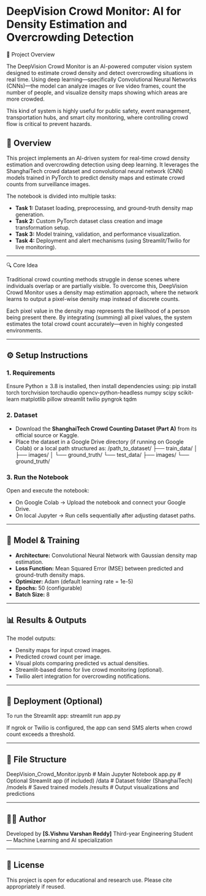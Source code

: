 # DeepVision Crowd Monitor: AI for Density Estimation and Overcrowding Detection

🎯 Project Overview

The DeepVision Crowd Monitor is an AI-powered computer vision system designed to estimate crowd density and detect overcrowding situations in real time.
Using deep learning—specifically Convolutional Neural Networks (CNNs)—the model can analyze images or live video frames, count the number of people, and visualize density maps showing which areas are more crowded.

This kind of system is highly useful for public safety, event management, transportation hubs, and smart city monitoring, where controlling crowd flow is critical to prevent hazards.

## 📘 Overview

This project implements an AI-driven system for real-time crowd density estimation and overcrowding detection using deep learning. 
It leverages the ShanghaiTech crowd dataset and convolutional neural network (CNN) models trained in PyTorch to predict 
density maps and estimate crowd counts from surveillance images.

The notebook is divided into multiple tasks:
- **Task 1:** Dataset loading, preprocessing, and ground-truth density map generation.
- **Task 2:** Custom PyTorch dataset class creation and image transformation setup.
- **Task 3:** Model training, validation, and performance visualization.
- **Task 4:** Deployment and alert mechanisms (using Streamlit/Twilio for live monitoring).

---

🔍 Core Idea

Traditional crowd counting methods struggle in dense scenes where individuals overlap or are partially visible.
To overcome this, DeepVision Crowd Monitor uses a density map estimation approach, where the network learns to output a pixel-wise density map instead of discrete counts.

Each pixel value in the density map represents the likelihood of a person being present there.
By integrating (summing) all pixel values, the system estimates the total crowd count accurately—even in highly congested environments.

---

## ⚙️ Setup Instructions

### 1. Requirements
Ensure Python ≥ 3.8 is installed, then install dependencies using:
pip install torch torchvision torchaudio opencv-python-headless numpy scipy scikit-learn matplotlib pillow streamlit twilio pyngrok tqdm

### 2. Dataset
- Download the **ShanghaiTech Crowd Counting Dataset (Part A)** from its official source or Kaggle.
- Place the dataset in a Google Drive directory (if running on Google Colab) or a local path structured as:
/path_to_dataset/
 ├── train_data/
 │    ├── images/
 │    └── ground_truth/
 └── test_data/
      ├── images/
      └── ground_truth/

### 3. Run the Notebook
Open and execute the notebook:
- On Google Colab → Upload the notebook and connect your Google Drive.
- On local Jupyter → Run cells sequentially after adjusting dataset paths.

---

## 🧩 Model & Training

- **Architecture:** Convolutional Neural Network with Gaussian density map estimation.
- **Loss Function:** Mean Squared Error (MSE) between predicted and ground-truth density maps.
- **Optimizer:** Adam (default learning rate = 1e-5)
- **Epochs:** 50 (configurable)
- **Batch Size:** 8

---

## 📊 Results & Outputs

The model outputs:
- Density maps for input crowd images.
- Predicted crowd count per image.
- Visual plots comparing predicted vs actual densities.
- Streamlit-based demo for live crowd monitoring (optional).
- Twilio alert integration for overcrowding notifications.

---

## 🚀 Deployment (Optional)

To run the Streamlit app:
streamlit run app.py

If ngrok or Twilio is configured, the app can send SMS alerts when crowd count exceeds a threshold.

---

## 📁 File Structure

DeepVision_Crowd_Monitor.ipynb     # Main Jupyter Notebook
app.py                             # Optional Streamlit app (if included)
/data                              # Dataset folder (ShanghaiTech)
/models                            # Saved trained models
/results                           # Output visualizations and predictions

---

## 👨‍💻 Author
Developed by **[S.Vishnu Varshan Reddy]**
Third-year Engineering Student — Machine Learning and AI specialization

---

## 📄 License
This project is open for educational and research use. Please cite appropriately if reused.
